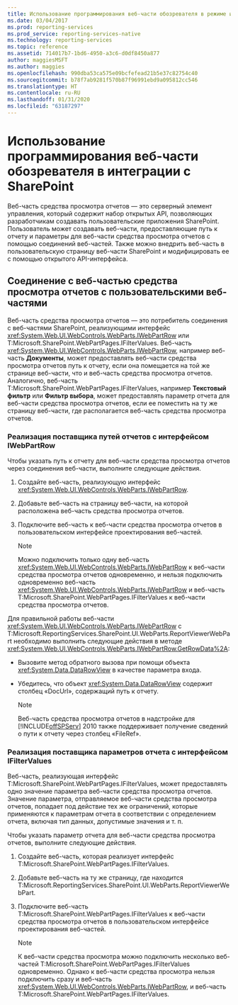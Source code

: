 ```yaml
---
title: Использование программирования веб-части обозревателя в режиме интеграции с SharePoint | Документы Майкрософт
ms.date: 03/04/2017
ms.prod: reporting-services
ms.prod_service: reporting-services-native
ms.technology: reporting-services
ms.topic: reference
ms.assetid: 714017b7-1bd6-4950-a3c6-d0df8450a877
author: maggiesMSFT
ms.author: maggies
ms.openlocfilehash: 990dba53ca575e09bcfefead21b5e37c82754c40
ms.sourcegitcommit: b78f7ab9281f570b87f96991ebd9a095812cc546
ms.translationtype: HT
ms.contentlocale: ru-RU
ms.lasthandoff: 01/31/2020
ms.locfileid: "63187297"
---
```

# <a name="report-viewer-web-part-programmability-in-sharepoint-integration"></a>Использование программирования веб-части обозревателя в интеграции с SharePoint
  Веб-часть средства просмотра отчетов ― это серверный элемент управления, который содержит набор открытых API, позволяющих разработчикам создавать пользовательские приложения SharePoint. Пользователь может создавать веб-части, предоставляющие путь к отчету и параметры для веб-части средства просмотра отчетов с помощью соединений веб-частей. Также можно внедрить веб-часть в пользовательскую страницу веб-части SharePoint и модифицировать ее с помощью открытого API-интерфейса.  
  
## <a name="connecting-to-report-viewer-web-part-with-custom-web-parts"></a>Соединение с веб-частью средства просмотра отчетов с пользовательскими веб-частями  
 Веб-часть средства просмотра отчетов ― это потребитель соединения с веб-частями SharePoint, реализующими интерфейс <xref:System.Web.UI.WebControls.WebParts.IWebPartRow> или T:Microsoft.SharePoint.WebPartPages.IFilterValues. Веб-часть <xref:System.Web.UI.WebControls.WebParts.IWebPartRow>, например веб-часть **Документы**, может предоставлять веб-части средства просмотра отчетов путь к отчету, если она помещается на той же странице веб-части, что и веб-часть средства просмотра отчетов. Аналогично, веб-часть T:Microsoft.SharePoint.WebPartPages.IFilterValues, например **Текстовый фильтр** или **Фильтр выбора**, может предоставлять параметр отчета для веб-части средства просмотра отчетов, если ее поместить на ту же страницу веб-части, где располагается веб-часть средства просмотра отчетов.  
  
### <a name="implementing-a-report-path-provider-with-iwebpartrow"></a>Реализация поставщика путей отчетов с интерфейсом IWebPartRow  
 Чтобы указать путь к отчету для веб-части средства просмотра отчетов через соединения веб-части, выполните следующие действия.  
  
1.  Создайте веб-часть, реализующую интерфейс <xref:System.Web.UI.WebControls.WebParts.IWebPartRow>.  
  
2.  Добавьте веб-часть на страницу веб-части, на которой расположена веб-часть средства просмотра отчетов.  
  
3.  Подключите веб-часть к веб-части средства просмотра отчетов в пользовательском интерфейсе проектирования веб-частей.  
  
    > [!NOTE]  
    >  Можно подключить только одну веб-часть <xref:System.Web.UI.WebControls.WebParts.IWebPartRow> к веб-части средства просмотра отчетов одновременно, и нельзя подключить одновременно веб-часть <xref:System.Web.UI.WebControls.WebParts.IWebPartRow> и веб-часть T:Microsoft.SharePoint.WebPartPages.IFilterValues к веб-части средства просмотра отчетов.  
  
 Для правильной работы веб-части <xref:System.Web.UI.WebControls.WebParts.IWebPartRow> с T:Microsoft.ReportingServices.SharePoint.UI.WebParts.ReportViewerWebPart необходимо выполнить следующие действия в методе <xref:System.Web.UI.WebControls.WebParts.IWebPartRow.GetRowData%2A>:  
  
-   Вызовите метод обратного вызова при помощи объекта <xref:System.Data.DataRowView> в качестве параметра входа.  
  
-   Убедитесь, что объект <xref:System.Data.DataRowView> содержит столбец «DocUrl», содержащий путь к отчету.  
  
    > [!NOTE]  
    >  Веб-часть средства просмотра отчетов в надстройке для [!INCLUDE[offSPServ](../includes/offspserv-md.md)] 2010 также поддерживает получение сведений о пути к отчету через столбец «FileRef».  
  
### <a name="implementing-a-report-parameter-provider-with-ifiltervalues"></a>Реализация поставщика параметров отчета с интерфейсом IFilterValues  
 Веб-часть, реализующая интерфейс T:Microsoft.SharePoint.WebPartPages.IFilterValues, может предоставлять одно значение параметра веб-части средства просмотра отчетов. Значение параметра, отправляемое веб-части средства просмотра отчетов, попадает под действие тех же ограничений, которые применяются к параметрам отчета в соответствии с определением отчета, включая тип данных, допустимые значения и т. п.  
  
 Чтобы указать параметр отчета для веб-части средства просмотра отчетов, выполните следующие действия.  
  
1.  Создайте веб-часть, которая реализует интерфейс T:Microsoft.SharePoint.WebPartPages.IFilterValues.  
  
2.  Добавьте веб-часть на ту же страницу, где находится T:Microsoft.ReportingServices.SharePoint.UI.WebParts.ReportViewerWebPart.  
  
3.  Подключите веб-часть T:Microsoft.SharePoint.WebPartPages.IFilterValues к веб-части средства просмотра отчетов в пользовательском интерфейсе проектирования веб-частей.  
  
    > [!NOTE]  
    >  К веб-части средства просмотра можно подключить несколько веб-частей T:Microsoft.SharePoint.WebPartPages.IFilterValues одновременно. Однако к веб-части средства просмотра нельзя подключить сразу и веб-часть <xref:System.Web.UI.WebControls.WebParts.IWebPartRow>, и веб-часть T:Microsoft.SharePoint.WebPartPages.IFilterValues.  
  
  
